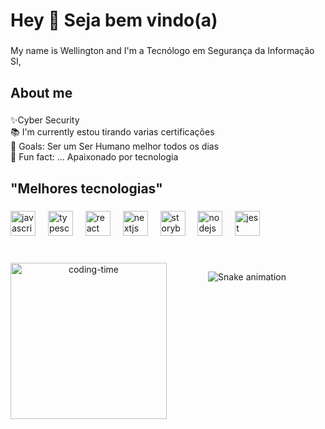 ## <h1 align="left">Hey 👋 Seja bem vindo(a)</h1>

###

<p align="left">My name is Wellington and I'm a Tecnólogo em Segurança da Informação SI,</p>

###

<h2 align="left">About me</h2>

###

<p align="left">✨Cyber Security <br>📚 I'm currently estou tirando varias certificações <br>🎯 Goals: Ser um Ser Humano melhor todos os dias<br>🎲 Fun fact: ...  Apaixonado por tecnologia</p>

###

<h2 align="left">"Melhores tecnologias"</h2>

###

<div align="left">
  <img src="https://cdn.jsdelivr.net/gh/devicons/devicon/icons/javascript/javascript-original.svg" height="40" alt="javascript logo"  />
  <img width="12" />
  <img src="https://cdn.jsdelivr.net/gh/devicons/devicon/icons/typescript/typescript-original.svg" height="40" alt="typescript logo"  />
  <img width="12" />
  <img src="https://cdn.jsdelivr.net/gh/devicons/devicon/icons/react/react-original.svg" height="40" alt="react logo"  />
  <img width="12" />
  <img src="https://cdn.jsdelivr.net/gh/devicons/devicon/icons/nextjs/nextjs-original.svg" height="40" alt="nextjs logo"  />
  <img width="12" />
  <img src="https://cdn.jsdelivr.net/gh/devicons/devicon/icons/storybook/storybook-original.svg" height="40" alt="storybook logo"  />
  <img width="12" />
  <img src="https://cdn.jsdelivr.net/gh/devicons/devicon/icons/nodejs/nodejs-original.svg" height="40" alt="nodejs logo"  />
  <img width="12" />
  <img src="https://cdn.jsdelivr.net/gh/devicons/devicon/icons/jest/jest-plain.svg" height="40" alt="jest logo"  />
</div>

###


  


<div  align="center"> 
  <div style="display: inline_block"><br>
    <img align="left" height="250" alt="coding-time" src="code.gif">
    
  
    
  
  
  
</div>
  
![Snake animation](https://github.com/LuigiGF/LuigiGF/blob/output/github-contribution-grid-snake.svg)
